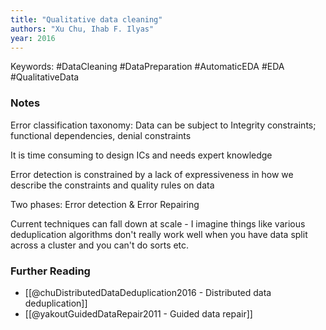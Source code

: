 ```yaml
---
title: "Qualitative data cleaning"
authors: "Xu Chu, Ihab F. Ilyas"
year: 2016
---
```


Keywords: #DataCleaning #DataPreparation #AutomaticEDA #EDA #QualitativeData 

### Notes

Error classification taxonomy:
	Data can be subject to Integrity constraints; functional dependencies, denial constraints

It is time consuming to design ICs and needs expert knowledge

Error detection is constrained by a lack of expressiveness in how we describe the constraints and quality rules on data

Two phases: Error detection & Error Repairing

Current techniques can fall down at scale - I imagine things like various deduplication algorithms don't really work well when you have data split across a cluster and you can't do sorts etc. 

### Further Reading
- [[@chuDistributedDataDeduplication2016 - Distributed data deduplication]]
- [[@yakoutGuidedDataRepair2011 - Guided data repair]]
